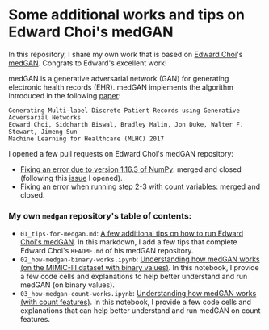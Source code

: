 Some additional works and tips on Edward Choi's medGAN
====

In this repository, I share my own work that is based on [Edward Choi](https://github.com/mp2893/)'s [medGAN](https://github.com/mp2893/medgan). Congrats to Edward's excellent work!

medGAN is a generative adversarial network (GAN) for generating electronic health records (EHR). medGAN implements the algorithm introduced in the following [paper](https://arxiv.org/abs/1703.06490):

	Generating Multi-label Discrete Patient Records using Generative Adversarial Networks
	Edward Choi, Siddharth Biswal, Bradley Malin, Jon Duke, Walter F. Stewart, Jimeng Sun  
	Machine Learning for Healthcare (MLHC) 2017

I opened a few pull requests on Edward Choi's medGAN repository:
* [Fixing an error due to version 1.16.3 of NumPy](https://github.com/mp2893/medgan/pull/15): merged and closed (following this [issue](https://github.com/mp2893/medgan/issues/14) I opened).
* [Fixing an error when running step 2-3 with count variables](https://github.com/mp2893/medgan/pull/17): merged and closed.

### My own `medgan` repository's table of contents:
* `01_tips-for-medgan.md`: [A few additional tips on how to run Edward Choi's medGAN](https://github.com/sylvaincom/medgan-tips/blob/master/01_tips-for-medgan.md). In this markdown, I add a few tips that complete Edward Choi's `README.md` of his medGAN repository.
* `02_how-medgan-binary-works.ipynb`: [Understanding how medGAN works (on the MIMIC-III dataset with binary values)](https://github.com/sylvaincom/medgan-tips/blob/master/02_how-medgan-binary-works.ipynb). In this notebook, I provide a few code cells and explanations to help better understand and run medGAN (on binary values).
* `03_how-medgan-count-works.ipynb`: [Understanding how medGAN works (with count features)](https://github.com/sylvaincom/medgan-tips/blob/master/03_how-medgan-count-works.ipynb). In this notebook, I provide a few code cells and explanations that can help better understand and run medGAN on count features.
